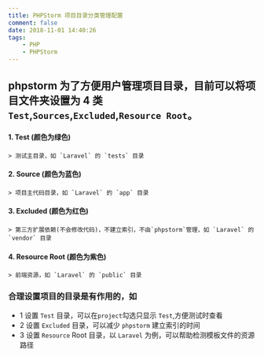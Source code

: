 ```yaml
---
title: PHPStorm 项目目录分类管理配置
comment: false
date: 2018-11-01 14:40:26
tags:
    - PHP
    - PHPStorm
---
```


## phpstorm 为了方便用户管理项目目录，目前可以将项目文件夹设置为 4 类 `Test`,`Sources`,`Excluded`,`Resource Root`。

#### 1. Test (颜色为绿色)
```
> 测试主目录，如 `Laravel` 的 `tests` 目录
```

#### 2. Source (颜色为蓝色)
```
> 项目主代码目录，如 `Laravel` 的 `app` 目录
```

#### 3. Excluded (颜色为红色)
```
> 第三方扩展依赖(不会修改代码)，不建立索引，不由`phpstorm`管理，如 `Laravel` 的 `vendor` 目录
```

#### 4. Resource Root (颜色为紫色)
```
> 前端资源，如 `Laravel` 的 `public` 目录
```

### **合理设置项目的目录是有作用的**，如

* 1 设置 `Test` 目录，可以在`project`勾选只显示 `Test`,方便测试时查看
* 2 设置 `Excluded` 目录，可以减少 `phpstorm` 建立索引的时间
* 3 设置 `Resource` Root 目录，以 `Laravel` 为例，可以帮助检测模板文件的资源路径
